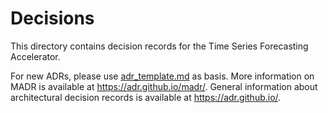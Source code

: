# Decisions

This directory contains decision records for the Time Series Forecasting Accelerator.

For new ADRs, please use [adr_template.md](adr_template.md) as basis.
More information on MADR is available at <https://adr.github.io/madr/>.
General information about architectural decision records is available at <https://adr.github.io/>.
